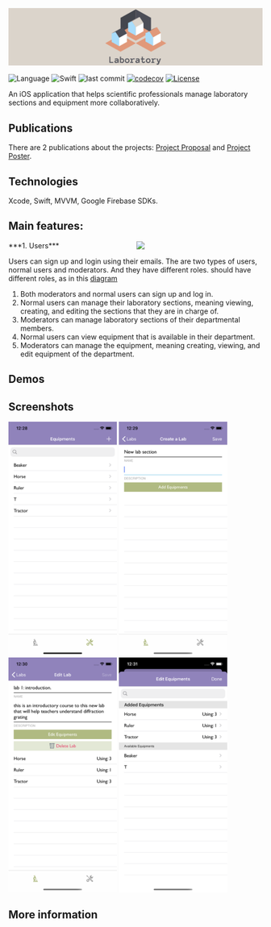 ![alt laboratory](cover1.png)

![Language](https://img.shields.io/badge/language-Swift%205-orange.svg)
![Swift](https://github.com/2-letters/Laboratory.iOS/workflows/Swift/badge.svg)
![last commit](https://img.shields.io/github/last-commit/2-letters/Laboratory.iOS)
[![codecov](https://codecov.io/gh/2-letters/Laboratory.iOS/branch/master/graph/badge.svg)](https://codecov.io/gh/2-letters/Laboratory.iOS)
[![License](https://img.shields.io/badge/License-Apache%202.0-blue.svg)](https://opensource.org/licenses/Apache-2.0)

An iOS application that helps scientific professionals manage laboratory sections and equipment more collaboratively.
## Publications
There are 2 publications about the projects: [Project Proposal] and [Project Poster].

## Technologies
Xcode, Swift, MVVM, Google Firebase SDKs.

## Main features:
<img align="right" src="https://media.giphy.com/media/U3yF1DsaNMy1GtStU4/giphy.gif" width="250">
***1. Users***

Users can sign up and login using their emails.
The are two types of users, normal users and moderators. And they have different roles.
should have different roles, as in this [diagram](#more-information)
1. Both moderators and normal users can sign up and log in.
2. Normal users can manage their laboratory sections, meaning viewing, creating, and editing the sections that they are in charge
of.
3. Moderators can manage laboratory sections of their departmental members.
4. Normal users can view equipment that is available in their department.
5. Moderators can manage the equipment, meaning creating, viewing, and edit equipment of the department.

## Demos


## Screenshots

<p float="left">
  <img src="Screenshots/equipmentList.png" width="215" />
  <img src="Screenshots/addNewLab.png" width="215" />
  <img src="Screenshots/labInfo.png" width="215" />
  <img src="Screenshots/addLabEquipment.png" width="215" />
</p>

## More information

[Project Proposal]: https://drive.google.com/file/d/1MCzDw_U9_WsVgIXtvqrS8UXya_c9Lw3B/view?usp=sharing
[Project Poster]: https://drive.google.com/file/d/1XkFxiIdr9Jf-WzJl3VLbwwOGRJkKqm9e/view?usp=sharing
